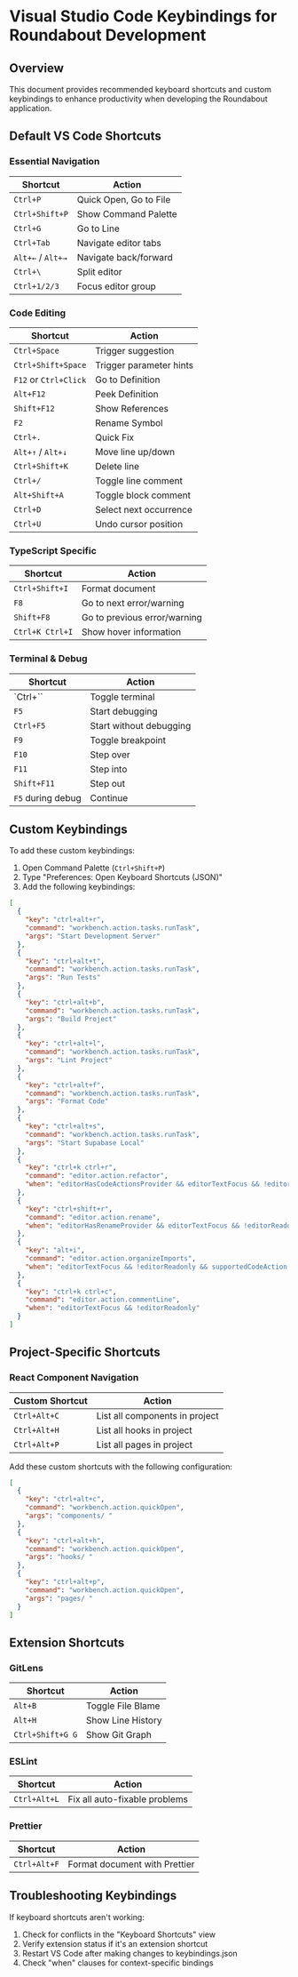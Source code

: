 
# Visual Studio Code Keybindings for Roundabout Development

## Overview
This document provides recommended keyboard shortcuts and custom keybindings to enhance productivity when developing the Roundabout application.

## Default VS Code Shortcuts

### Essential Navigation
| Shortcut            | Action                      |
|---------------------|----------------------------|
| `Ctrl+P`            | Quick Open, Go to File     |
| `Ctrl+Shift+P`      | Show Command Palette       |
| `Ctrl+G`            | Go to Line                 |
| `Ctrl+Tab`          | Navigate editor tabs       |
| `Alt+←` / `Alt+→`   | Navigate back/forward      |
| `Ctrl+\`            | Split editor               |
| `Ctrl+1/2/3`        | Focus editor group         |

### Code Editing
| Shortcut                  | Action                                |
|---------------------------|---------------------------------------|
| `Ctrl+Space`              | Trigger suggestion                    |
| `Ctrl+Shift+Space`        | Trigger parameter hints               |
| `F12` or `Ctrl+Click`     | Go to Definition                      |
| `Alt+F12`                 | Peek Definition                       |
| `Shift+F12`               | Show References                       |
| `F2`                      | Rename Symbol                         |
| `Ctrl+.`                  | Quick Fix                             |
| `Alt+↑` / `Alt+↓`         | Move line up/down                     |
| `Ctrl+Shift+K`            | Delete line                           |
| `Ctrl+/`                  | Toggle line comment                   |
| `Alt+Shift+A`             | Toggle block comment                  |
| `Ctrl+D`                  | Select next occurrence                |
| `Ctrl+U`                  | Undo cursor position                  |

### TypeScript Specific
| Shortcut            | Action                              |
|---------------------|-------------------------------------|
| `Ctrl+Shift+I`      | Format document                     |
| `F8`                | Go to next error/warning            |
| `Shift+F8`          | Go to previous error/warning        |
| `Ctrl+K Ctrl+I`     | Show hover information              |

### Terminal & Debug
| Shortcut            | Action                              |
|---------------------|-------------------------------------|
| `Ctrl+`` | Toggle terminal                     |
| `F5`                | Start debugging                     |
| `Ctrl+F5`           | Start without debugging             |
| `F9`                | Toggle breakpoint                   |
| `F10`               | Step over                           |
| `F11`               | Step into                           |
| `Shift+F11`         | Step out                            |
| `F5` during debug   | Continue                            |

## Custom Keybindings

To add these custom keybindings:
1. Open Command Palette (`Ctrl+Shift+P`)
2. Type "Preferences: Open Keyboard Shortcuts (JSON)"
3. Add the following keybindings:

```json
[
  {
    "key": "ctrl+alt+r",
    "command": "workbench.action.tasks.runTask",
    "args": "Start Development Server"
  },
  {
    "key": "ctrl+alt+t",
    "command": "workbench.action.tasks.runTask",
    "args": "Run Tests"
  },
  {
    "key": "ctrl+alt+b",
    "command": "workbench.action.tasks.runTask",
    "args": "Build Project"
  },
  {
    "key": "ctrl+alt+l",
    "command": "workbench.action.tasks.runTask",
    "args": "Lint Project"
  },
  {
    "key": "ctrl+alt+f",
    "command": "workbench.action.tasks.runTask",
    "args": "Format Code"
  },
  {
    "key": "ctrl+alt+s",
    "command": "workbench.action.tasks.runTask",
    "args": "Start Supabase Local"
  },
  {
    "key": "ctrl+k ctrl+r",
    "command": "editor.action.refactor",
    "when": "editorHasCodeActionsProvider && editorTextFocus && !editorReadonly"
  },
  {
    "key": "ctrl+shift+r",
    "command": "editor.action.rename",
    "when": "editorHasRenameProvider && editorTextFocus && !editorReadonly"
  },
  {
    "key": "alt+i",
    "command": "editor.action.organizeImports",
    "when": "editorTextFocus && !editorReadonly && supportedCodeAction =~ /(\\s|^)source\\.organizeImports\\b/"
  },
  {
    "key": "ctrl+k ctrl+c",
    "command": "editor.action.commentLine",
    "when": "editorTextFocus && !editorReadonly"
  }
]
```

## Project-Specific Shortcuts

### React Component Navigation
| Custom Shortcut     | Action                                 |
|---------------------|----------------------------------------|
| `Ctrl+Alt+C`        | List all components in project         |
| `Ctrl+Alt+H`        | List all hooks in project              |
| `Ctrl+Alt+P`        | List all pages in project              |

Add these custom shortcuts with the following configuration:

```json
[
  {
    "key": "ctrl+alt+c",
    "command": "workbench.action.quickOpen",
    "args": "components/ "
  },
  {
    "key": "ctrl+alt+h",
    "command": "workbench.action.quickOpen",
    "args": "hooks/ "
  },
  {
    "key": "ctrl+alt+p",
    "command": "workbench.action.quickOpen",
    "args": "pages/ "
  }
]
```

## Extension Shortcuts

### GitLens
| Shortcut            | Action                             |
|---------------------|-----------------------------------|
| `Alt+B`             | Toggle File Blame                 |
| `Alt+H`             | Show Line History                 |
| `Ctrl+Shift+G G`    | Show Git Graph                    |

### ESLint
| Shortcut            | Action                             |
|---------------------|-----------------------------------|
| `Ctrl+Alt+L`        | Fix all auto-fixable problems     |

### Prettier
| Shortcut            | Action                             |
|---------------------|-----------------------------------|
| `Ctrl+Alt+F`        | Format document with Prettier     |

## Troubleshooting Keybindings

If keyboard shortcuts aren't working:
1. Check for conflicts in the "Keyboard Shortcuts" view
2. Verify extension status if it's an extension shortcut
3. Restart VS Code after making changes to keybindings.json
4. Check "when" clauses for context-specific bindings
